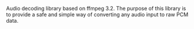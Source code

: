 Audio decoding library based on ffmpeg 3.2. The purpose of this library is
to provide a safe and simple way of converting any audio input to raw PCM data.
